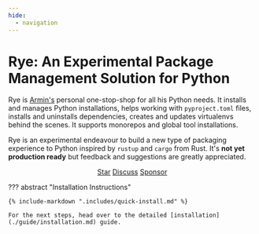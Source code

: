 ```yaml
---
hide:
  - navigation
---
```


# Rye: An Experimental Package Management Solution for Python

Rye is [Armin's](https://github.com/mitsuhiko) personal one-stop-shop for all
his Python needs.  It installs and manages Python installations, helps working with
`pyproject.toml` files, installs and uninstalls dependencies, creates and updates
virtualenvs behind the scenes.  It supports monorepos and global tool installations.

Rye is an experimental endeavour to build a new type of packaging experience to
Python inspired by `rustup` and `cargo` from Rust.  It's **not yet production ready**
but feedback and suggestions are greatly appreciated.

<script async defer src="https://buttons.github.io/buttons.js"></script>
<p align="center">
  <a class="github-button" href="https://github.com/mitsuhiko/rye" data-size="large" data-show-count="true" data-color-scheme="light" aria-label="Star mitsuhiko/insta on GitHub">Star</a>
<a class="github-button" href="https://github.com/mitsuhiko/rye/discussions" data-icon="octicon-comment-discussion" data-size="large" aria-label="Discuss mitsuhiko/rye on GitHub">Discuss</a>
  <a class="github-button" href="https://github.com/sponsors/mitsuhiko" data-size="large" data-icon="octicon-heart" data-color-scheme="light" aria-label="Sponsor @mitsuhiko on GitHub">Sponsor</a>
</p>

??? abstract "Installation Instructions"

    {% include-markdown ".includes/quick-install.md" %}

    For the next steps, head over to the detailed [installation](./guide/installation.md) guide.